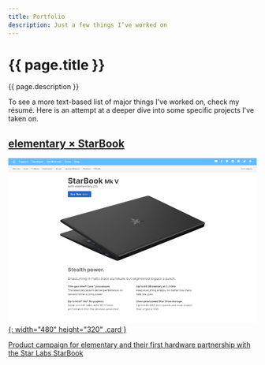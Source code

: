 ```yaml
---
title: Portfolio
description: Just a few things I’ve worked on
---
```


# {{ page.title }}

{{ page.description }}

To see a more text-based list of major things I've worked on, check my résumé. Here is an attempt at a deeper dive into some specific projects I've taken on.

## [elementary × StarBook](elementary-starbook)

[![Thumbnail](/images/portfolio/elementary/starbook-crop.png){: width="480" height="320" .card }](elementary-starbook)

[Product campaign for elementary and their first hardware partnership with the Star Labs StarBook](elementary-starbook)
